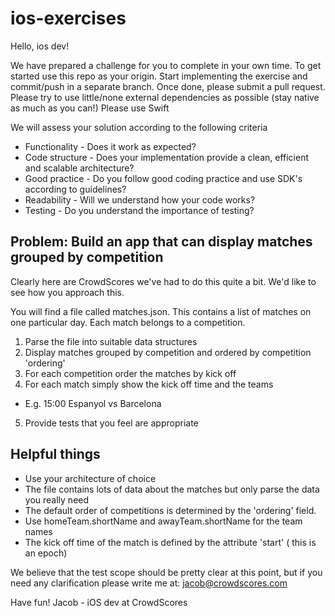 # ios-exercises
Hello, ios dev! 

We have prepared a challenge for you to complete in your own time.
To get started use this repo as your origin.  Start implementing the exercise and commit/push in a separate branch.
Once done, please submit a pull request.
Please try to use little/none external dependencies as possible (stay native as much as you can!)
Please use Swift

We will assess your solution according to the following criteria

* Functionality - Does it work as expected?
* Code structure - Does your implementation provide a clean, efficient and scalable architecture?
* Good practice - Do you follow good coding practice and use SDK's according to guidelines?
* Readability - Will we understand how your code works? 
* Testing - Do you understand the importance of testing?

## Problem: Build an app that can display matches grouped by competition

Clearly here are CrowdScores we've had to do this quite a bit.   We'd like to see how you approach this.

You will find a file called matches.json.   This contains a list of matches on one particular day.  Each match belongs to a competition.  


1. Parse the file into suitable data structures
2. Display matches grouped by competition and ordered by competition 'ordering' 
3. For each competition order the matches by kick off
4. For each match simply show the kick off time and the teams
 * E.g. 15:00 Espanyol vs Barcelona
5. Provide tests that you feel are appropriate 
 
## Helpful things
* Use your architecture of choice
* The file contains lots of data about the matches but only parse the data you really need
* The default order of competitions is determined by the 'ordering' field.
* Use homeTeam.shortName and awayTeam.shortName for the team names 
* The kick off time of the match is defined by the attribute 'start' ( this is an epoch)

We believe that the test scope should be pretty clear at this point, but if you need any clarification please write me at:
jacob@crowdscores.com

Have fun!
Jacob - iOS dev at CrowdScores



